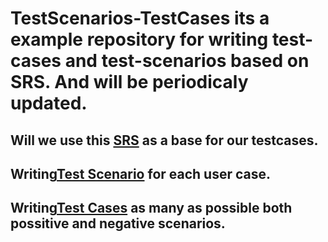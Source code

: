 # TestScenarios-TestCases its a example repository for writing test-cases and test-scenarios based on SRS. And will be periodicaly updated.
## Will we use this [SRS](https://docs.google.com/document/d/11fKttk6ItQV_mnp-QpCuR5xqe1d7AMGb/edit?usp=sharing&ouid=101031441064072543254&rtpof=true&sd=true) as a base for our testcases.
## Writing[Test Scenario](https://docs.google.com/spreadsheets/d/1tmotyjQKjUht2hcYlsMlJ2k0X3pvhwI-aWiLBWHYUss/edit?usp=sharing) for each user case.
## Writing[Test Cases](https://docs.google.com/spreadsheets/d/1oIPhfPigcX1EpB3fH-ENCvlTVTrAghxfkPgqTzDG0PA/edit?usp=sharing) as many as possible both possitive and negative scenarios.
